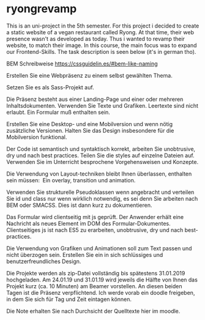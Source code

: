 # ryongrevamp

This is an uni-project in the 5th semester. For this project i decided to create a static website of a vegan restaurant called Ryong. At that time, their web presence wasn't as developed as today. Thus i wanted to revamp their website, to match their image. In this course, the main focus was to expand our Frontend-Skills. The task description is seen below (it's in german tho).

BEM Schreibweise https://cssguidelin.es/#bem-like-naming

Erstellen Sie eine Webpräsenz zu einem selbst gewählten Thema.

Setzen Sie es als Sass-Projekt auf.

Die Präsenz besteht aus einer Landing-Page und einer oder mehreren Inhaltsdokumenten.
Verwenden Sie Texte und Grafiken. Leertexte sind nicht erlaubt.
Ein Formular muß enthalten sein.

Erstellen Sie eine Desktop- und eine Mobilversion und wenn nötig zusätzliche Versionen.
Halten Sie das Design insbesondere für die Mobilversion funktional.

Der Code ist semantisch und syntaktisch korrekt, arbeiten Sie unobtrusive, dry und nach best practices. Teilen Sie die styles auf einzelne Dateien auf.
Verwenden Sie im Unterricht besprochene Vorgehensweisen und Konzepte.

Die Verwendung von Layout-techniken bleibt Ihnen überlassen, enthalten sein müssen:
 Ein overlay, transition und animation.

Verwenden Sie strukturelle Pseudoklassen wenn angebracht und verteilen Sie id und class nur wenn wirklich notwendig, es sei denn Sie arbeiten nach BEM oder SMACSS. Dies ist dann kurz zu dokumentieren.

Das Formular wird clientseitig mit js geprüft. Der Anwender erhält eine Nachricht als neues Element im DOM des Formular-Dokumentes. Clientseitiges js ist nach ES5 zu erarbeiten, unobtrusive, dry und nach best-practices.

Die Verwendung von Grafiken und Animationen soll zum Text passen und nicht überzogen sein.
Erstellen Sie ein in sich schlüssiges und benutzerfreundliches Design.

Die Projekte werden als zip-Datei vollständig bis spätestens 31.01.2019 hochgeladen.
Am 24.01.19 und 31.01.19 wird jeweils die Hälfte von Ihnen das Projekt kurz (ca. 10 Minuten) am Beamer vorstellen.
An diesen beiden Tagen ist die Präsenz verpflichtend.
Ich werde vorab ein doodle freigeben, in dem Sie sich für Tag und Zeit eintagen können.

Die Note erhalten Sie nach Durchsicht der Quelltexte hier im moodle.
